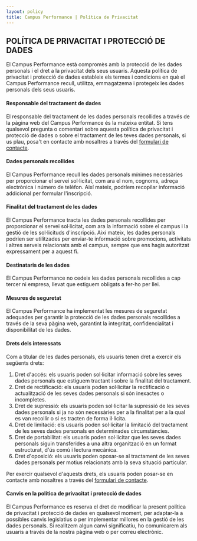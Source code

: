 ```yaml
---
layout: policy
title: Campus Performance | Política de Privacitat
---
```

## POLÍTICA DE PRIVACITAT I PROTECCIÓ DE DADES
El Campus Performance està compromès amb la protecció de les dades personals i el dret a la privacitat dels seus usuaris. Aquesta política de privacitat i protecció de dades estableix els termes i condicions en què el Campus Performance recull, utilitza, emmagatzema i protegeix les dades personals dels seus usuaris.

#### Responsable del tractament de dades
El responsable del tractament de les dades personals recollides a través de la pàgina web del Campus Performance és la mateixa entitat. Si tens qualsevol pregunta o comentari sobre aquesta política de privacitat i protecció de dades o sobre el tractament de les teves dades personals, si us plau, posa't en contacte amb nosaltres a través del [formulari de contacte](https://www.campusperformance.es/#contact).
#### Dades personals recollides
El Campus Performance recull les dades personals mínimes necessàries per proporcionar el servei sol·licitat, com ara el nom, cognoms, adreça electrònica i número de telèfon. Així mateix, podríem recopilar informació addicional per formular l'inscripció.
#### Finalitat del tractament de les dades
El Campus Performance tracta les dades personals recollides per proporcionar el servei sol·licitat, com ara la informació sobre el campus i la gestió de les sol·licituds d'inscripció. Així mateix, les dades personals podrien ser utilitzades per enviar-te informació sobre promocions, activitats i altres serveis relacionats amb el campus, sempre que ens hagis autoritzat expressament per a aquest fi.
#### Destinataris de les dades
El Campus Performance no cedeix les dades personals recollides a cap tercer ni empresa, llevat que estiguem obligats a fer-ho per llei.
#### Mesures de seguretat
El Campus Performance ha implementat les mesures de seguretat adequades per garantir la protecció de les dades personals recollides a través de la seva pàgina web, garantint la integritat, confidencialitat i disponibilitat de les dades.
#### Drets dels interessats
Com a titular de les dades personals, els usuaris tenen dret a exercir els següents drets:
1. Dret d'accés: els usuaris poden sol·licitar informació sobre les seves dades personals que estiguem tractant i sobre la finalitat del tractament.
2. Dret de rectificació: els usuaris poden sol·licitar la rectificació o actualització de les seves dades personals si són inexactes o incompletes.
3. Dret de supressió: els usuaris poden sol·licitar la supressió de les seves dades personals si ja no són necessàries per a la finalitat per a la qual es van recollir o si es tracten de forma il·lícita.
4. Dret de limitació: els usuaris poden sol·licitar la limitació del tractament de les seves dades personals en determinades circumstàncies.
5. Dret de portabilitat: els usuaris poden sol·licitar que les seves dades personals siguin transferides a una altra organització en un format estructurat, d'ús comú i lectura mecànica.
6. Dret d'oposició: els usuaris poden oposar-se al tractament de les seves dades personals per motius relacionats amb la seva situació particular.

Per exercir qualsevol d'aquests drets, els usuaris poden posar-se en contacte amb nosaltres a través del [formulari de contacte](https://www.campusperformance.es/#contact).

####  Canvis en la política de privacitat i protecció de dades
El Campus Performance es reserva el dret de modificar la present política de privacitat i protecció de dades en qualsevol moment, per adaptar-la a possibles canvis legislatius o per implementar millores en la gestió de les dades personals. Si realitzem algun canvi significatiu, ho comunicarem als usuaris a través de la nostra pàgina web o per correu electrònic.